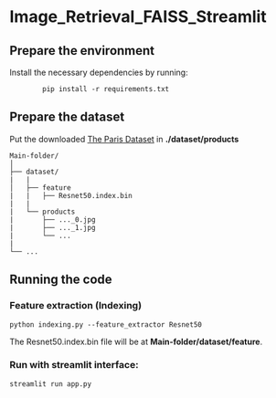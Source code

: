 # Image_Retrieval_FAISS_Streamlit
 
## Prepare the environment
Install the necessary dependencies by running:
```
        pip install -r requirements.txt
```
## Prepare the dataset

Put the downloaded [The Paris Dataset](https://www.kaggle.com/datasets/liucong12601/stanford-online-products-dataset) in **./dataset/products**

```
Main-folder/
│
├── dataset/ 
|   |
│   ├── feature
|   |   ├── Resnet50.index.bin
|   |
|   └── products
|       ├── ..._0.jpg
|       ├── ..._1.jpg
|       └── ...
|   
└── ...
```

## Running the code

### Feature extraction (Indexing)

    python indexing.py --feature_extractor Resnet50
    
The Resnet50.index.bin file will be at **Main-folder/dataset/feature**.
    
### Run with streamlit interface:

    streamlit run app.py
